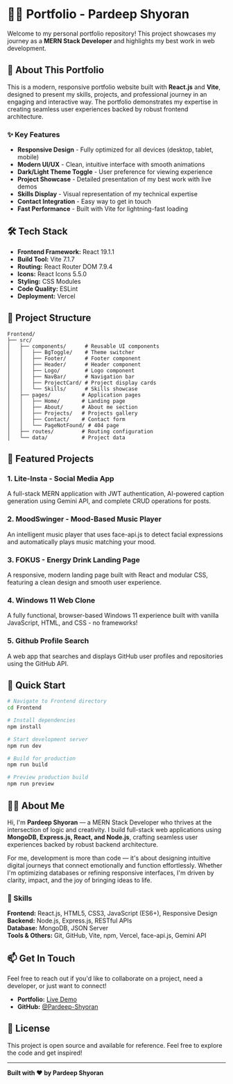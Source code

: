 # 👨‍💻 Portfolio - Pardeep Shyoran

Welcome to my personal portfolio repository! This project showcases my journey as a **MERN Stack Developer** and highlights my best work in web development.

## 🌟 About This Portfolio

This is a modern, responsive portfolio website built with **React.js** and **Vite**, designed to present my skills, projects, and professional journey in an engaging and interactive way. The portfolio demonstrates my expertise in creating seamless user experiences backed by robust frontend architecture.

### ✨ Key Features

- **Responsive Design** - Fully optimized for all devices (desktop, tablet, mobile)
- **Modern UI/UX** - Clean, intuitive interface with smooth animations
- **Dark/Light Theme Toggle** - User preference for viewing experience
- **Project Showcase** - Detailed presentation of my best work with live demos
- **Skills Display** - Visual representation of my technical expertise
- **Contact Integration** - Easy way to get in touch
- **Fast Performance** - Built with Vite for lightning-fast loading

## 🛠️ Tech Stack

- **Frontend Framework:** React 19.1.1
- **Build Tool:** Vite 7.1.7
- **Routing:** React Router DOM 7.9.4
- **Icons:** React Icons 5.5.0
- **Styling:** CSS Modules
- **Code Quality:** ESLint
- **Deployment:** Vercel

## 📂 Project Structure

```
Frontend/
├── src/
│   ├── components/      # Reusable UI components
│   │   ├── BgToggle/    # Theme switcher
│   │   ├── Footer/      # Footer component
│   │   ├── Header/      # Header component
│   │   ├── Logo/        # Logo component
│   │   ├── NavBar/      # Navigation bar
│   │   ├── ProjectCard/ # Project display cards
│   │   └── Skills/      # Skills showcase
│   ├── pages/          # Application pages
│   │   ├── Home/       # Landing page
│   │   ├── About/      # About me section
│   │   ├── Projects/   # Projects gallery
│   │   ├── Contact/    # Contact form
│   │   └── PageNotFound/ # 404 page
│   ├── routes/         # Routing configuration
│   └── data/           # Project data
```

## 🎯 Featured Projects

### 1. **Lite-Insta** - Social Media App
A full-stack MERN application with JWT authentication, AI-powered caption generation using Gemini API, and complete CRUD operations for posts.

### 2. **MoodSwinger** - Mood-Based Music Player
An intelligent music player that uses face-api.js to detect facial expressions and automatically plays music matching your mood.

### 3. **FOKUS** - Energy Drink Landing Page
A responsive, modern landing page built with React and modular CSS, featuring a clean design and smooth user experience.

### 4. **Windows 11 Web Clone**
A fully functional, browser-based Windows 11 experience built with vanilla JavaScript, HTML, and CSS - no frameworks!

### 5. **Github Profile Search**
A web app that searches and displays GitHub user profiles and repositories using the GitHub API.

## 🚀 Quick Start

```bash
# Navigate to Frontend directory
cd Frontend

# Install dependencies
npm install

# Start development server
npm run dev

# Build for production
npm run build

# Preview production build
npm run preview
```

## 👨‍💻 About Me

Hi, I'm **Pardeep Shyoran** — a MERN Stack Developer who thrives at the intersection of logic and creativity. I build full-stack web applications using **MongoDB, Express.js, React, and Node.js**, crafting seamless user experiences backed by robust backend architecture.

For me, development is more than code — it's about designing intuitive digital journeys that connect emotionally and function effortlessly. Whether I'm optimizing databases or refining responsive interfaces, I'm driven by clarity, impact, and the joy of bringing ideas to life.

### 💼 Skills

**Frontend:** React.js, HTML5, CSS3, JavaScript (ES6+), Responsive Design  
**Backend:** Node.js, Express.js, RESTful APIs  
**Database:** MongoDB, JSON Server  
**Tools & Others:** Git, GitHub, Vite, npm, Vercel, face-api.js, Gemini API

## 📫 Get In Touch

Feel free to reach out if you'd like to collaborate on a project, need a developer, or just want to connect!

- **Portfolio:** [Live Demo](#)
- **GitHub:** [@Pardeep-Shyoran](https://github.com/Pardeep-Shyoran)

## 📄 License

This project is open source and available for reference. Feel free to explore the code and get inspired!

---

**Built with ❤️ by Pardeep Shyoran**
